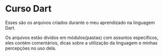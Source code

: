 # Curso Dart

Esses são os arquivos criados durante o meu aprendizado na linguagem Dart.

Os arquivos estão dividos em módulos(pastas) com assuntos específicos, eles
contém comentários, dicas sobre a utilização da linguagem e minhas percepções
no uso dela.